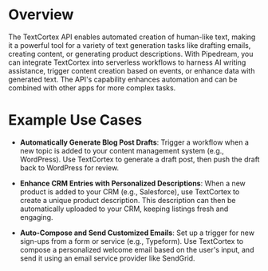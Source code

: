 # Overview

The TextCortex API enables automated creation of human-like text, making it a powerful tool for a variety of text generation tasks like drafting emails, creating content, or generating product descriptions. With Pipedream, you can integrate TextCortex into serverless workflows to harness AI writing assistance, trigger content creation based on events, or enhance data with generated text. The API's capability enhances automation and can be combined with other apps for more complex tasks.

# Example Use Cases

- **Automatically Generate Blog Post Drafts**: Trigger a workflow when a new topic is added to your content management system (e.g., WordPress). Use TextCortex to generate a draft post, then push the draft back to WordPress for review.

- **Enhance CRM Entries with Personalized Descriptions**: When a new product is added to your CRM (e.g., Salesforce), use TextCortex to create a unique product description. This description can then be automatically uploaded to your CRM, keeping listings fresh and engaging.

- **Auto-Compose and Send Customized Emails**: Set up a trigger for new sign-ups from a form or service (e.g., Typeform). Use TextCortex to compose a personalized welcome email based on the user's input, and send it using an email service provider like SendGrid.
